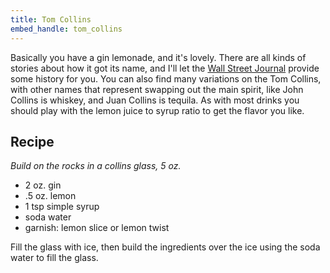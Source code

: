 ```yaml
---
title: Tom Collins
embed_handle: tom_collins
---
```


<amp-img width="800" height="533" layout="responsive" src="{{ site.baseurl }}{% link assets/images/tom-collins.jpg %}"></amp-img>

Basically you have a gin lemonade, and it's lovely. There are all kinds of stories about how it got its name, and I'll let the [Wall Street Journal](http://online.wsj.com/news/articles/SB118012861703515126) provide some history for you. You can also find many variations on the Tom Collins, with other names that represent swapping out the main spirit, like John Collins is whiskey, and Juan Collins is tequila. As with most drinks you should play with the lemon juice to syrup ratio to get the flavor you like.

## Recipe

*Build on the rocks in a collins glass, 5 oz.*

- 2 oz. gin
- .5 oz. lemon
- 1 tsp simple syrup
- soda water
- garnish: lemon slice or lemon twist

Fill the glass with ice, then build the ingredients over the ice using the soda water to fill the glass. 